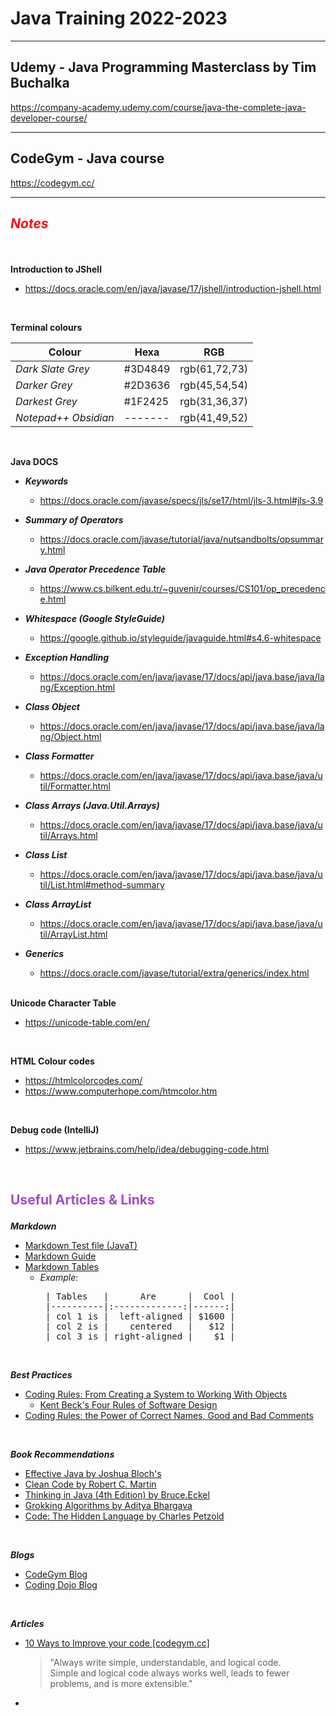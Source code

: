 # Java Training 2022-2023

---
## Udemy - Java Programming Masterclass by Tim Buchalka
https://company-academy.udemy.com/course/java-the-complete-java-developer-course/

---

## CodeGym - Java course
https://codegym.cc/

---
## ***<p style="color:#F70D1A">Notes</p>***

<br>

**Introduction to JShell**
*	https://docs.oracle.com/en/java/javase/17/jshell/introduction-jshell.html

<br> 

**Terminal colours**

| Colour               | Hexa    | RGB           |
|----------------------|---------|---------------|
| *Dark Slate Grey*    | #3D4849 | rgb(61,72,73) |
| *Darker Grey*        | #2D3636 | rgb(45,54,54) |
| *Darkest Grey*       | #1F2425 | rgb(31,36,37) |
| *Notepad++ Obsidian* | ------- | rgb(41,49,52) |

<br> 

**Java DOCS**
* ***Keywords***	
  * https://docs.oracle.com/javase/specs/jls/se17/html/jls-3.html#jls-3.9
* ***Summary of Operators***
  * https://docs.oracle.com/javase/tutorial/java/nutsandbolts/opsummary.html
* ***Java Operator Precedence Table***
  * https://www.cs.bilkent.edu.tr/~guvenir/courses/CS101/op_precedence.html
* ***Whitespace (Google StyleGuide)***
  * https://google.github.io/styleguide/javaguide.html#s4.6-whitespace 
* ***Exception Handling***
  * https://docs.oracle.com/en/java/javase/17/docs/api/java.base/java/lang/Exception.html
* ***Class Object***
  * https://docs.oracle.com/en/java/javase/17/docs/api/java.base/java/lang/Object.html
* ***Class Formatter***
  * https://docs.oracle.com/en/java/javase/17/docs/api/java.base/java/util/Formatter.html
* ***Class Arrays (Java.Util.Arrays)***
  * https://docs.oracle.com/en/java/javase/17/docs/api/java.base/java/util/Arrays.html
* ***Class List***
  * https://docs.oracle.com/en/java/javase/17/docs/api/java.base/java/util/List.html#method-summary
* ***Class ArrayList***
  * https://docs.oracle.com/en/java/javase/17/docs/api/java.base/java/util/ArrayList.html
* ***Generics***
  * https://docs.oracle.com/javase/tutorial/extra/generics/index.html



  <br>

**Unicode Character Table**
*   https://unicode-table.com/en/

<br>

**HTML Colour codes**
*   https://htmlcolorcodes.com/
*   https://www.computerhope.com/htmcolor.htm

<br>

**Debug code (IntelliJ)**
*   https://www.jetbrains.com/help/idea/debugging-code.html

<br>


## **<p style="color:#A74AC7">Useful Articles & Links</p>**

***Markdown***
* [Markdown Test file (JavaT)](../JavaT/src/ReadMeDocumentation/TestMarkdown.md)
* [Markdown Guide](https://www.markdownguide.org/basic-syntax/)
* [Markdown Tables](https://www.tablesgenerator.com/markdown_tables)
  * *Example*: 
    <pre> | Tables   |      Are      |  Cool |
     |----------|:-------------:|------:|
     | col 1 is |  left-aligned | $1600 |
     | col 2 is |    centered   |   $12 |
     | col 3 is | right-aligned |    $1 |
    </pre>

<br>

***Best Practices***
  * [Coding Rules: From Creating a System to Working With Objects](https://codegym.cc/groups/posts/350-coding-rules-from-creating-a-system-to-working-with-objects)
    * [Kent Beck's Four Rules of Software Design](https://martinfowler.com/bliki/BeckDesignRules.html)
  * [Coding Rules: the Power of Correct Names, Good and Bad Comments](https://codegym.cc/groups/posts/369)

<br>

***Book Recommendations***
* [Effective Java by Joshua Bloch's]()
* [Clean Code by Robert C. Martin]()
* [Thinking in Java (4th Edition) by Bruce.Eckel]()
* [Grokking Algorithms by Aditya Bhargava](https://www.oreilly.com/library/view/grokking-algorithms/9781617292231/)
* [Code: The Hidden Language by Charles Petzold](https://www.codehiddenlanguage.com/) 

<br>

***Blogs***
* [CodeGym Blog](https://codegym.cc/groups/posts)
* [Coding Dojo Blog](https://www.codingdojo.com/blog/)

<br>

***Articles***
* [10 Ways to Improve your code \[codegym.cc\]](https://codegym.cc/groups/posts/387-10-ways-to-improve-your-code-proven-through-personal-experience)
  ><p>"Always write simple, understandable, and logical code. <br>
  > Simple and logical code always works well, leads to fewer problems, and is more extensible."</p> 
  
* 